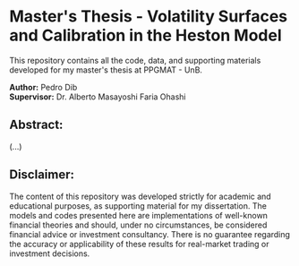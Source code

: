 # Master's Thesis - Volatility Surfaces and Calibration in the Heston Model

This repository contains all the code, data, and supporting materials developed for my master's thesis at PPGMAT - UnB.

**Author:** Pedro Dib  
**Supervisor:** Dr. Alberto Masayoshi Faria Ohashi 

## Abstract:
(...)

## Disclaimer:
The content of this repository was developed strictly for academic and educational purposes, as supporting material for my dissertation.
The models and codes presented here are implementations of well-known financial theories and should, under no circumstances, be considered financial advice or investment consultancy.
There is no guarantee regarding the accuracy or applicability of these results for real-market trading or investment decisions.
